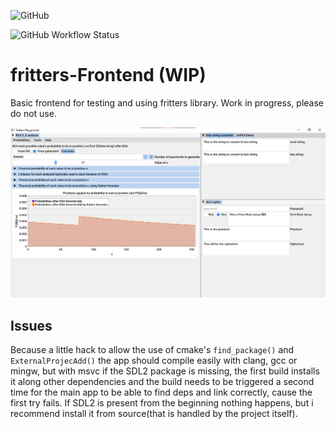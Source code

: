 ![GitHub](https://img.shields.io/github/license/daroxs95/fritters-Frontend?style=for-the-badge)

![GitHub Workflow Status](https://img.shields.io/github/workflow/status/daroxs95/fritters-Frontend/CI?style=for-the-badge)

# fritters-Frontend (WIP)

Basic frontend for testing and using fritters library. Work in progress, please do not use.



![Alt text](./images/1.png "a title")

## Issues

Because a little hack to allow the use of cmake's `find_package()` and `ExternalProjecAdd()` the app should compile easily with clang, gcc or mingw, but with msvc if the SDL2 package is missing, the first build installs it along other dependencies and the build needs to be triggered a second time for the main app to be able to find deps and link correctly, cause the first try fails. If SDL2 is present from the beginning nothing happens, but i recommend install it from source(that is handled by the project itself).